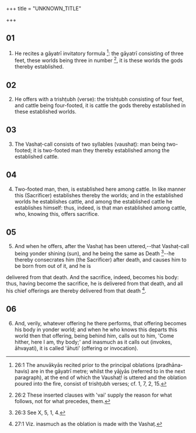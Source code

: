 +++
title = "UNKNOWN_TITLE"

+++


## 01
1. He recites a gāyatrī invitatory formula [^egg_132]: the gāyatrī consisting of three feet, these worlds being three in number [^egg_133], it is these worlds the gods thereby established.

[^egg_132]: 26:1 The anuvākyās recited prior to the principal oblations (pradhāna-havis) are in the gāyatrī metre; whilst the yājyās (referred to in the next paragraph), at the end of which the Vaushaṭ! is uttered and the oblation poured into the fire, consist of trishṭubh verses; cf. 1, 7, 2, 15.

[^egg_133]: 26:2 These inserted clauses with 'vai' supply the reason for what follows, not for what precedes, them.

## 02
2. He offers with a trishṭubh (verse): the trishṭubh consisting of four feet, and cattle being four-footed, it is cattle the gods thereby established in these established worlds.

## 03
3. The Vashaṭ-call consists of two syllables (vaushaṭ): man being two-footed; it is two-footed man they thereby established among the established cattle.

## 04
4. Two-footed man, then, is established here among cattle. In like manner this (Sacrificer) establishes thereby the worlds; and in the established worlds he establishes cattle, and among the established cattle he establishes himself: thus, indeed, is that man established among cattle, who, knowing this, offers sacrifice.

## 05
5. And when he offers, after the Vashaṭ has been uttered,--that Vashaṭ-call being yonder shining (sun), and he being the same as Death [^egg_134]--he thereby consecrates him (the Sacrificer) after death, and causes him to be born from out of it, and he is

[^egg_134]: 26:3 See X, 5, 1, 4.

delivered from that death. And the sacrifice, indeed, becomes his body: thus, having become the sacrifice, he is delivered from that death, and all his chief offerings are thereby delivered from that death [^egg_135].

[^egg_135]: 27:1 Viz. inasmuch as the oblation is made with the Vashaṭ.

## 06
6. And, verily, whatever offering he there performs, that offering becomes his body in yonder world; and when he who knows this departs this world then that offering, being behind him, calls out to him, 'Come hither, here I am, thy body;' and inasmuch as it calls out (invokes, āhvayati), it is called 'āhuti' (offering or invocation).

